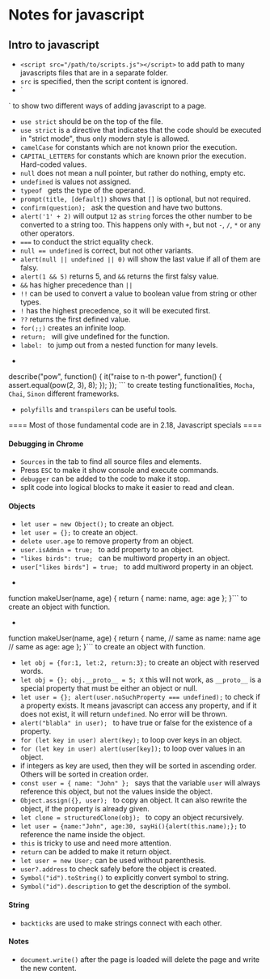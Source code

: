 # Notes for javascript

## Intro to javascript
- `<script src="/path/to/scripts.js"></script>` to add path to many javascripts files that are in a separate folder.
- `src` is specified, then the script content is ignored.
- `<script src="file.js"></script>
<script>
  alert(1);
</script>` to show two different ways of adding javascript to a page.
- `use strict` should be on the top of the file.
- `use strict` is a directive that indicates that the code should be executed in "strict mode", thus only modern style is allowed.
- `camelCase` for constants which are not known prior the execution.
- `CAPITAL_LETTERS` for constants which are known prior the execution. Hard-coded values.
- `null` does not mean a null pointer, but rather do nothing, empty etc.
- `undefined` is values not assigned.
- `typeof ` gets the type of the operand.
- `prompt(title, [default])` shows that `[]` is optional, but not required.
- `confirm(question); ` ask the question and have two buttons.
- `alert('1' + 2)` will output `12` as `string` forces the other number to be converted to a string too. This happens only with `+`, but not `-`, `/`, `*` or any other operators.
- `===` to conduct the strict equality check.
- `null == undefined` is correct, but not other variants.
- `alert(null || undefined || 0)` will show the last value if all of them are falsy.
- `alert(1 && 5)` returns 5, and `&&` returns the first falsy value.
- `&&` has higher precedence than `||`
- `!!` can be used to convert a value to boolean value from string or other types.
- `!` has the highest precedence, so it will be executed first.
- `??` returns the first defined value.
- `for(;;)` creates an infinite loop.
- `return; ` will give undefined for the function.
- `label: ` to jump out from a nested function for many levels.
- ```{javascript}
describe("pow", function() {
  it("raise to n-th power", function() {
    assert.equal(pow(2, 3), 8);
    });
  });
``` to create testing functionalities, `Mocha`, `Chai`, `Sinon` different frameworks.
- `polyfills` and `transpilers` can be useful tools.


==== Most of those fundamental code are in 2.18, Javascript specials ====

#### Debugging in Chrome
- `Sources` in the tab to find all source files and elements.
- Press `ESC` to make it show console and execute commands.
- `debugger` can be added to the code to make it stop.
- split code into logical blocks to make it easier to read and clean.

#### Objects
- `let user = new Object();` to create an object.
- `let user = {};` to create an object.
- `delete user.age` to remove property from an object.
- `user.isAdmin = true; ` to add property to an object.
- `"likes birds": true; ` can be multiword property in an object.
- `user["likes birds"] = true; ` to add multiword property in an object.
- ```{javascript}
function makeUser(name, age) {
  return {
    name: name,
    age: age
  };
}``` to create an object with function.
- ```{javascript}
function makeUser(name, age) {
  return {
    name, // same as name: name
    age   // same as age: age
  };
}``` to create an object with function.
- `let obj = {for:1, let:2, return:3};` to create an object with reserved words.
- `let obj = {}; obj.__proto__ = 5; X` this will not work, as `__proto__` is a special property that must be either an object or null.
- `let user = {}; alert(user.noSuchProperty === undefined);` to check if a property exists. It means javascript can access any property, and if it does not exist, it will return `undefined`. No error will be thrown.
- `alert("blabla" in user); ` to have true or false for the existence of a property.
- `for (let key in user) alert(key);` to loop over keys in an object.
- `for (let key in user) alert(user[key]);` to loop over values in an object.
- if integers as key are used, then they will be sorted in ascending order. Others will be sorted in creation order.
- `const user = { name: "John" }; ` says that the variable `user` will always reference this object, but not the values inside the object.
- `Object.assign({}, user); ` to copy an object. It can also rewrite the object, if the property is already given.
- `let clone = structuredClone(obj); ` to copy an object recursively.
- `let user = {name:"John", age:30, sayHi(){alert(this.name);};` to reference the name inside the object.
- `this` is tricky to use and need more attention.
- `return` can be added to make it return object.
- `let user = new User;` can be used without parenthesis.
-  `user?.address` to check safely before the object is created.
- `Symbol("id").toString()` to explicitly convert symbol to string.
- `Symbol("id").description` to get the description of the symbol.


#### String
- `backticks` are used to make strings connect with each other.



#### Notes
- `document.write()` after the page is loaded will delete the page and write the new content.
